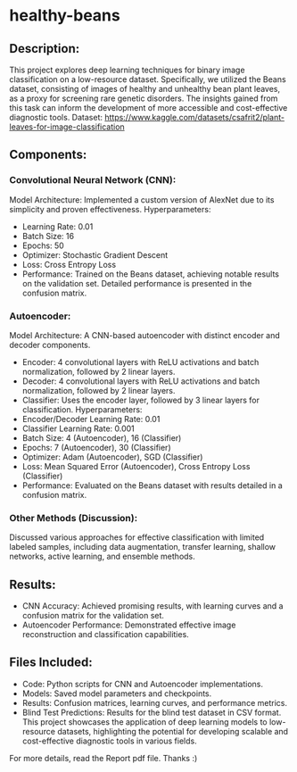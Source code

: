 # healthy-beans

## Description:
This project explores deep learning techniques for binary image classification on a low-resource dataset. Specifically, we utilized the Beans dataset, consisting of images of healthy and unhealthy bean plant leaves, as a proxy for screening rare genetic disorders. The insights gained from this task can inform the development of more accessible and cost-effective diagnostic tools. Dataset:  https://www.kaggle.com/datasets/csafrit2/plant-leaves-for-image-classification

## Components:

### Convolutional Neural Network (CNN):

Model Architecture: Implemented a custom version of AlexNet due to its simplicity and proven effectiveness.
Hyperparameters:
- Learning Rate: 0.01
- Batch Size: 16
- Epochs: 50
- Optimizer: Stochastic Gradient Descent
- Loss: Cross Entropy Loss
- Performance: Trained on the Beans dataset, achieving notable results on the validation set. Detailed performance is presented in the confusion matrix.
### Autoencoder:
Model Architecture: A CNN-based autoencoder with distinct encoder and decoder components.
- Encoder: 4 convolutional layers with ReLU activations and batch normalization, followed by 2 linear layers.
- Decoder: 4 convolutional layers with ReLU activations and batch normalization, followed by 2 linear layers.
- Classifier: Uses the encoder layer, followed by 3 linear layers for classification.
Hyperparameters:
- Encoder/Decoder Learning Rate: 0.01
- Classifier Learning Rate: 0.001
- Batch Size: 4 (Autoencoder), 16 (Classifier)
- Epochs: 7 (Autoencoder), 30 (Classifier)
- Optimizer: Adam (Autoencoder), SGD (Classifier)
- Loss: Mean Squared Error (Autoencoder), Cross Entropy Loss (Classifier)
- Performance: Evaluated on the Beans dataset with results detailed in a confusion matrix.
### Other Methods (Discussion):
Discussed various approaches for effective classification with limited labeled samples, including data augmentation, transfer learning, shallow networks, active learning, and ensemble methods.

## Results:

- CNN Accuracy: Achieved promising results, with learning curves and a confusion matrix for the validation set.
- Autoencoder Performance: Demonstrated effective image reconstruction and classification capabilities.

## Files Included:

- Code: Python scripts for CNN and Autoencoder implementations.
- Models: Saved model parameters and checkpoints.
- Results: Confusion matrices, learning curves, and performance metrics.
- Blind Test Predictions: Results for the blind test dataset in CSV format.
This project showcases the application of deep learning models to low-resource datasets, highlighting the potential for developing scalable and cost-effective diagnostic tools in various fields.

 
 For more details, read the Report pdf file. Thanks :)
